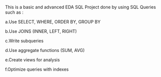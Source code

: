 This is a basic and advanced EDA SQL Project done by using SQL Queries such as : 

a.Use SELECT, WHERE, ORDER BY, GROUP BY

b.Use JOINS (INNER, LEFT, RIGHT)

c.Write subqueries

d.Use aggregate functions (SUM, AVG)

e.Create views for analysis

f.Optimize queries with indexes
